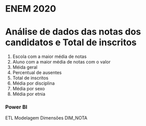 # ENEM 2020
# Análise de dados das notas dos candidatos e Total de inscritos
1. Escola com a maior média de notas
2. Aluno com a maior média de notas com o valor 
3. Méida geral
4. Percentual de ausentes
5. Total de inscritos
6. Média por disciplina
7. Média por sexo
8. Média por etnia

### Power BI

ETL
Modelagem
Dimensões
DIM_NOTA


